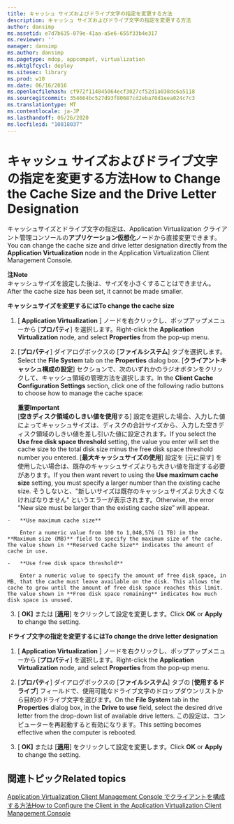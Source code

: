 ```yaml
---
title: キャッシュ サイズおよびドライブ文字の指定を変更する方法
description: キャッシュ サイズおよびドライブ文字の指定を変更する方法
author: dansimp
ms.assetid: e7d7b635-079e-41aa-a5e6-655f33b4e317
ms.reviewer: ''
manager: dansimp
ms.author: dansimp
ms.pagetype: mdop, appcompat, virtualization
ms.mktglfcycl: deploy
ms.sitesec: library
ms.prod: w10
ms.date: 06/16/2016
ms.openlocfilehash: cf972f114845064ecf3027cf52d1a038dc6a5118
ms.sourcegitcommit: 354664bc527d93f80687cd2eba70d1eea024c7c3
ms.translationtype: MT
ms.contentlocale: ja-JP
ms.lasthandoff: 06/26/2020
ms.locfileid: "10818037"
---
```

# <span data-ttu-id="06ea6-103">キャッシュ サイズおよびドライブ文字の指定を変更する方法</span><span class="sxs-lookup"><span data-stu-id="06ea6-103">How to Change the Cache Size and the Drive Letter Designation</span></span>


<span data-ttu-id="06ea6-104">キャッシュサイズとドライブ文字の指定は、Application Virtualization クライアント管理コンソールの**アプリケーション仮想化**ノードから直接変更できます。</span><span class="sxs-lookup"><span data-stu-id="06ea6-104">You can change the cache size and drive letter designation directly from the **Application Virtualization** node in the Application Virtualization Client Management Console.</span></span>

**<span data-ttu-id="06ea6-105">注</span><span class="sxs-lookup"><span data-stu-id="06ea6-105">Note</span></span>**  
<span data-ttu-id="06ea6-106">キャッシュサイズを設定した後は、サイズを小さくすることはできません。</span><span class="sxs-lookup"><span data-stu-id="06ea6-106">After the cache size has been set, it cannot be made smaller.</span></span>



**<span data-ttu-id="06ea6-107">キャッシュサイズを変更するには</span><span class="sxs-lookup"><span data-stu-id="06ea6-107">To change the cache size</span></span>**

1.  <span data-ttu-id="06ea6-108">[ **Application Virtualization** ] ノードを右クリックし、ポップアップメニューから [**プロパティ**] を選択します。</span><span class="sxs-lookup"><span data-stu-id="06ea6-108">Right-click the **Application Virtualization** node, and select **Properties** from the pop-up menu.</span></span>

2.  <span data-ttu-id="06ea6-109">[**プロパティ**] ダイアログボックスの [**ファイルシステム**] タブを選択します。</span><span class="sxs-lookup"><span data-stu-id="06ea6-109">Select the **File System** tab on the **Properties** dialog box.</span></span> <span data-ttu-id="06ea6-110">[**クライアントキャッシュ構成の設定**] セクションで、次のいずれかのラジオボタンをクリックして、キャッシュ領域の管理方法を選択します。</span><span class="sxs-lookup"><span data-stu-id="06ea6-110">In the **Client Cache Configuration Settings** section, click one of the following radio buttons to choose how to manage the cache space:</span></span>

    **<span data-ttu-id="06ea6-111">重要</span><span class="sxs-lookup"><span data-stu-id="06ea6-111">Important</span></span>**  
    <span data-ttu-id="06ea6-112">[**空きディスク領域のしきい値を使用**する] 設定を選択した場合、入力した値によってキャッシュサイズは、ディスクの合計サイズから、入力した空きディスク領域のしきい値を差し引いた値に設定されます。</span><span class="sxs-lookup"><span data-stu-id="06ea6-112">If you select the **Use free disk space threshold** setting, the value you enter will set the cache size to the total disk size minus the free disk space threshold number you entered.</span></span> <span data-ttu-id="06ea6-113">[**最大キャッシュサイズの使用**] 設定を [元に戻す] を使用したい場合は、既存のキャッシュサイズよりも大きい値を指定する必要があります。</span><span class="sxs-lookup"><span data-stu-id="06ea6-113">If you then want revert to using the **Use maximum cache size** setting, you must specify a larger number than the existing cache size.</span></span> <span data-ttu-id="06ea6-114">そうしないと、"新しいサイズは既存のキャッシュサイズより大きくなければなりません" というエラーが表示されます。</span><span class="sxs-lookup"><span data-stu-id="06ea6-114">Otherwise, the error “New size must be larger than the existing cache size” will appear.</span></span>



~~~
-   **Use maximum cache size**

    Enter a numeric value from 100 to 1,048,576 (1 TB) in the **Maximum size (MB)** field to specify the maximum size of the cache. The value shown in **Reserved Cache Size** indicates the amount of cache in use.

-   **Use free disk space threshold**

    Enter a numeric value to specify the amount of free disk space, in MB, that the cache must leave available on the disk. This allows the cache to grow until the amount of free disk space reaches this limit. The value shown in **Free disk space remaining** indicates how much disk space is unused.
~~~

3. <span data-ttu-id="06ea6-115">[ **OK]** または [**適用**] をクリックして設定を変更します。</span><span class="sxs-lookup"><span data-stu-id="06ea6-115">Click **OK** or **Apply** to change the setting.</span></span>

**<span data-ttu-id="06ea6-116">ドライブ文字の指定を変更するには</span><span class="sxs-lookup"><span data-stu-id="06ea6-116">To change the drive letter designation</span></span>**

1.  <span data-ttu-id="06ea6-117">[ **Application Virtualization** ] ノードを右クリックし、ポップアップメニューから [**プロパティ**] を選択します。</span><span class="sxs-lookup"><span data-stu-id="06ea6-117">Right-click the **Application Virtualization** node, and select **Properties** from the pop-up menu.</span></span>

2.  <span data-ttu-id="06ea6-118">[**プロパティ**] ダイアログボックスの [**ファイルシステム**] タブの [**使用するドライブ**] フィールドで、使用可能なドライブ文字のドロップダウンリストから目的のドライブ文字を選びます。</span><span class="sxs-lookup"><span data-stu-id="06ea6-118">On the **File System** tab in the **Properties** dialog box, in the **Drive to use** field, select the desired drive letter from the drop-down list of available drive letters.</span></span> <span data-ttu-id="06ea6-119">この設定は、コンピューターを再起動すると有効になります。</span><span class="sxs-lookup"><span data-stu-id="06ea6-119">This setting becomes effective when the computer is rebooted.</span></span>

3.  <span data-ttu-id="06ea6-120">[ **OK]** または [**適用**] をクリックして設定を変更します。</span><span class="sxs-lookup"><span data-stu-id="06ea6-120">Click **OK** or **Apply** to change the setting.</span></span>

## <span data-ttu-id="06ea6-121">関連トピック</span><span class="sxs-lookup"><span data-stu-id="06ea6-121">Related topics</span></span>


[<span data-ttu-id="06ea6-122">Application Virtualization Client Management Console でクライアントを構成する方法</span><span class="sxs-lookup"><span data-stu-id="06ea6-122">How to Configure the Client in the Application Virtualization Client Management Console</span></span>](how-to-configure-the-client-in-the-application-virtualization-client-management-console.md)









